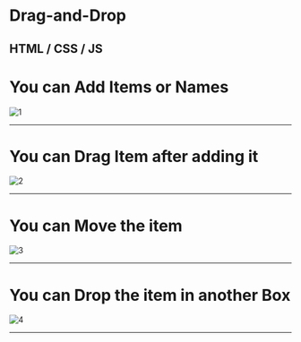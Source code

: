 # Drag-and-Drop
HTML / CSS / JS
-------------------------------------------------------------------------------


# You can Add Items or Names 


![1](https://github.com/Daif2811/Drag-and-Drop/assets/114764621/cb19a7cc-856c-4ceb-a115-3be80c6c1d18)

-------------------------------------------------------------------------------
# You can Drag Item after adding it


![2](https://github.com/Daif2811/Drag-and-Drop/assets/114764621/a4703cd6-c4b3-416f-881e-cf9daa678084)

-------------------------------------------------------------------------------
# You can Move the item


![3](https://github.com/Daif2811/Drag-and-Drop/assets/114764621/88a7c1a9-974d-46b6-89d7-da27c9d457e1)


-------------------------------------------------------------------------------
# You can Drop the item in another Box


![4](https://github.com/Daif2811/Drag-and-Drop/assets/114764621/c64e5902-0d61-4437-85a6-d8abfe587ecd)

-------------------------------------------------------------------------------

